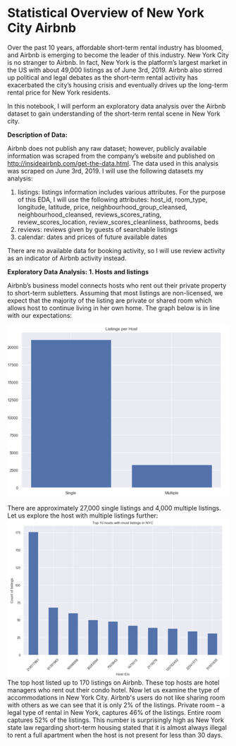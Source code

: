 # Statistical Overview of New York City Airbnb
  Over the past 10 years, affordable short-term rental industry has bloomed, and Airbnb is emerging to become the leader of this industry. New York City is no stranger to Airbnb. In fact, New York is the platform’s largest market in the US with about 49,000 listings as of June 3rd, 2019. Airbnb also stirred up political and legal debates as the short-term rental activity has exacerbated the city’s housing crisis and eventually drives up the long-term rental price for New York residents. 

  In this notebook, I will perform an exploratory data analysis over the Airbnb dataset to gain understanding of the short-term rental scene in New York city.  

**Description of Data:**

  Airbnb does not publish any raw dataset; however, publicly available information was scraped from the company’s website and published on http://insideairbnb.com/get-the-data.html. The data used in this analysis was scraped on June 3rd, 2019. I will use the following datasets my analysis:  
1. listings: listings information includes various attributes. For the purpose of this EDA, I will use the following attributes: host_id, room_type, longitude, latitude, price, neighbourhood_group_cleansed, neighbourhood_cleansed, reviews_scores_rating, review_scores_location, review_scores_cleanliness, bathrooms, beds
2. reviews: reviews given by guests of searchable listings
3. calendar: dates and prices of future available dates  

There are no available data for booking activity, so I will use review activity as an indicator of Airbnb activity instead. 

**Exploratory Data Analysis:**
**1.	Hosts and listings**

  Airbnb’s business model connects hosts who rent out their private property to short-term subletters. Assuming that most listings are non-licensed, we expect that the majority of the listing are private or shared room which allows host to continue living in her own home. The graph below is in line with our expectations:
 
 ![alt text](https://github.com/anhquynhtran/EDA-NYC-Airbnb/blob/master/Listings%20per%20Host.png)

  There are approximately 27,000 single listings and 4,000 multiple listings. Let us explore the host with multiple listings further: 
   ![alt text](https://github.com/anhquynhtran/EDA-NYC-Airbnb/blob/master/Top%20Hosts.png)
   The top host listed up to 170 listings on Airbnb. These top hosts are hotel managers who rent out their condo hotel. 
	 Now let us examine the type of accommodations in New York City. Airbnb's users do not like sharing room with others as we can see that it is only 2% of the listings. Private room – a legal type of rental in New York, captures 46% of the listings. Entire room captures 52% of the listings. This number is surprisingly high as New York state law regarding short-term
housing stated that it is almost always illegal to rent a full apartment when the host is not present 
for less than 30 days. 

